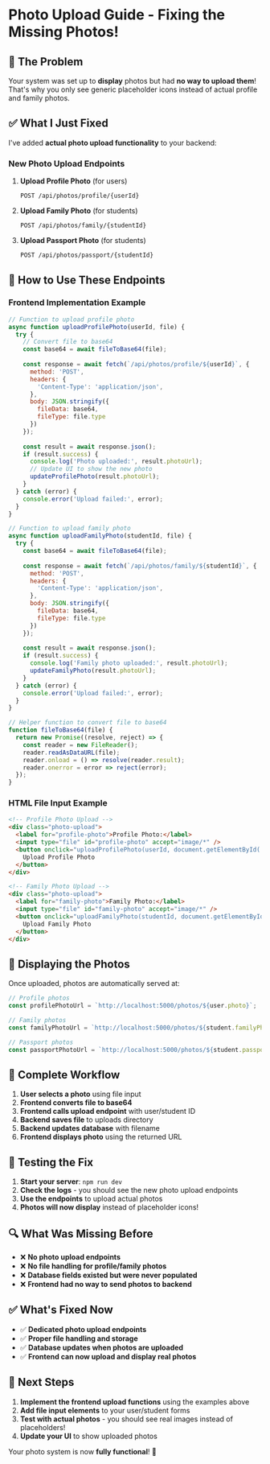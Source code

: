 # Photo Upload Guide - Fixing the Missing Photos!

## 🚨 The Problem
Your system was set up to **display** photos but had **no way to upload them**! That's why you only see generic placeholder icons instead of actual profile and family photos.

## ✅ What I Just Fixed

I've added **actual photo upload functionality** to your backend:

### New Photo Upload Endpoints

1. **Upload Profile Photo** (for users)
   ```
   POST /api/photos/profile/{userId}
   ```

2. **Upload Family Photo** (for students) 
   ```
   POST /api/photos/family/{studentId}
   ```

3. **Upload Passport Photo** (for students)
   ```
   POST /api/photos/passport/{studentId}
   ```

## 🔧 How to Use These Endpoints

### Frontend Implementation Example

```javascript
// Function to upload profile photo
async function uploadProfilePhoto(userId, file) {
  try {
    // Convert file to base64
    const base64 = await fileToBase64(file);
    
    const response = await fetch(`/api/photos/profile/${userId}`, {
      method: 'POST',
      headers: {
        'Content-Type': 'application/json',
      },
      body: JSON.stringify({
        fileData: base64,
        fileType: file.type
      })
    });
    
    const result = await response.json();
    if (result.success) {
      console.log('Photo uploaded:', result.photoUrl);
      // Update UI to show the new photo
      updateProfilePhoto(result.photoUrl);
    }
  } catch (error) {
    console.error('Upload failed:', error);
  }
}

// Function to upload family photo
async function uploadFamilyPhoto(studentId, file) {
  try {
    const base64 = await fileToBase64(file);
    
    const response = await fetch(`/api/photos/family/${studentId}`, {
      method: 'POST',
      headers: {
        'Content-Type': 'application/json',
      },
      body: JSON.stringify({
        fileData: base64,
        fileType: file.type
      })
    });
    
    const result = await response.json();
    if (result.success) {
      console.log('Family photo uploaded:', result.photoUrl);
      updateFamilyPhoto(result.photoUrl);
    }
  } catch (error) {
    console.error('Upload failed:', error);
  }
}

// Helper function to convert file to base64
function fileToBase64(file) {
  return new Promise((resolve, reject) => {
    const reader = new FileReader();
    reader.readAsDataURL(file);
    reader.onload = () => resolve(reader.result);
    reader.onerror = error => reject(error);
  });
}
```

### HTML File Input Example

```html
<!-- Profile Photo Upload -->
<div class="photo-upload">
  <label for="profile-photo">Profile Photo:</label>
  <input type="file" id="profile-photo" accept="image/*" />
  <button onclick="uploadProfilePhoto(userId, document.getElementById('profile-photo').files[0])">
    Upload Profile Photo
  </button>
</div>

<!-- Family Photo Upload -->
<div class="photo-upload">
  <label for="family-photo">Family Photo:</label>
  <input type="file" id="family-photo" accept="image/*" />
  <button onclick="uploadFamilyPhoto(studentId, document.getElementById('family-photo').files[0])">
    Upload Family Photo
  </button>
</div>
```

## 📸 Displaying the Photos

Once uploaded, photos are automatically served at:

```javascript
// Profile photos
const profilePhotoUrl = `http://localhost:5000/photos/${user.photo}`;

// Family photos
const familyPhotoUrl = `http://localhost:5000/photos/${student.familyPhoto}`;

// Passport photos  
const passportPhotoUrl = `http://localhost:5000/photos/${student.passportPhoto}`;
```

## 🎯 Complete Workflow

1. **User selects a photo** using file input
2. **Frontend converts file to base64**
3. **Frontend calls upload endpoint** with user/student ID
4. **Backend saves file** to uploads directory
5. **Backend updates database** with filename
6. **Frontend displays photo** using the returned URL

## 🧪 Testing the Fix

1. **Start your server**: `npm run dev`
2. **Check the logs** - you should see the new photo upload endpoints
3. **Use the endpoints** to upload actual photos
4. **Photos will now display** instead of placeholder icons!

## 🔍 What Was Missing Before

- ❌ **No photo upload endpoints**
- ❌ **No file handling for profile/family photos**
- ❌ **Database fields existed but were never populated**
- ❌ **Frontend had no way to send photos to backend**

## ✅ What's Fixed Now

- ✅ **Dedicated photo upload endpoints**
- ✅ **Proper file handling and storage**
- ✅ **Database updates when photos are uploaded**
- ✅ **Frontend can now upload and display real photos**

## 🚀 Next Steps

1. **Implement the frontend upload functions** using the examples above
2. **Add file input elements** to your user/student forms
3. **Test with actual photos** - you should see real images instead of placeholders!
4. **Update your UI** to show uploaded photos

Your photo system is now **fully functional**! 🎉


















